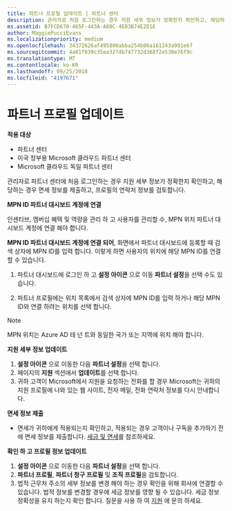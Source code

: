 ```yaml
---
title: 파트너 프로필 업데이트 | 파트너 센터
description: 관리자로 처음 로그인하는 경우 지원 세부 정보가 정확한지 확인하고, 해당하는 경우 면세 정보를 제출하고, 프로필의 연락처 정보를 검토합니다.
ms.assetid: B7FCD670-465F-443A-A80C-4E83B74E2D1E
author: MaggiePucciEvans
ms.localizationpriority: medium
ms.openlocfilehash: 34372626af495800abba254b06a161243a991e6f
ms.sourcegitcommit: 4a01f039c35ea327db747732d368f2e530e76f9c
ms.translationtype: MT
ms.contentlocale: ko-KR
ms.lasthandoff: 09/25/2018
ms.locfileid: "4197671"
---
```

# <a name="update-your-partner-profile"></a>파트너 프로필 업데이트

**적용 대상**

-  파트너 센터
-  미국 정부용 Microsoft 클라우드 파트너 센터
-  Microsoft 클라우드 독일 파트너 센터

관리자로 파트너 센터에 처음 로그인하는 경우 지원 세부 정보가 정확한지 확인하고, 해당하는 경우 면세 정보를 제출하고, 프로필의 연락처 정보를 검토합니다.


**MPN ID 파트너 대시보드 계정에 연결**

인센티브, 멤버십 혜택 및 역량을 관리 하 고 사용자를 관리할 수, MPN 위치 파트너 대시보드 계정에 연결 해야 합니다.

**MPN ID 파트너 대시보드 계정에 연결 되어**, 화면에서 파트너 대시보드에 등록할 때 검색 상자에 MPN ID를 입력 합니다. 이렇게 하면 사용자의 위치에 해당 MPN ID를 연결할 수 있습니다.

1. 파트너 대시보드에 로그인 하 고 **설정 아이콘** 으로 이동 **파트너 설정**을 선택 수도 있습니다.

2. 파트너 프로필에는 위치 목록에서 검색 상자에 MPN ID를 입력 하거나 해당 MPN ID와 연결 하려는 위치를 선택 합니다.

>[!Note]
>MPN 위치는 Azure AD 테 넌 트와 동일한 국가 또는 지역에 위치 해야 합니다. 


**지원 세부 정보 업데이트** 

1.  **설정 아이콘** 으로 이동한 다음 **파트너 설정**을 선택 합니다.
2.  페이지의 **지원** 섹션에서 **업데이트**를 선택 합니다.
3.  귀하 고객이 Microsoft에서 지원을 요청하는 전화를 할 경우 Microsoft는 귀하의 지원 프로필에 나와 있는 웹 사이트, 전자 메일, 전화 연락처 정보를 다시 안내합니다.

**면세 정보 제출**

-   면세가 귀하에게 적용되는지 확인하고, 적용되는 경우 고객이나 구독을 추가하기 전에 면세 정보를 제출합니다. [세금 및 면세](tax-and-tax-exemptions.md)를 참조하세요.

**확인 하 고 프로필 정보 업데이트**

1.  **설정 아이콘** 으로 이동한 다음 **파트너 설정**을 선택 합니다. 
2.  **파트너 프로필**, **파트너 청구 프로필** 및 **조직 프로필**을 검토합니다.
3.  법적 근무처 주소의 세부 정보를 변경 해야 하는 경우 확인을 위해 회사에 연결할 수 있습니다. 법적 정보를 변경할 경우에 세금 정보를 영향 될 수 있습니다. 세금 정보 정확성을 유지 하는지 확인 합니다. 질문을 사용 하 여 [지원](https://partner.microsoft.com/support/contact-support) 에 문의 하세요.

 

 



